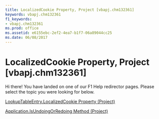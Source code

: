 ```yaml
---
title: LocalizedCookie Property, Project [vbapj.chm132361]
keywords: vbapj.chm132361
f1_keywords:
- vbapj.chm132361
ms.prod: office
ms.assetid: e6155ebc-2ef2-4ea7-b1f7-06a89044cc25
ms.date: 06/08/2017
---
```



# LocalizedCookie Property, Project [vbapj.chm132361]

Hi there! You have landed on one of our F1 Help redirector pages. Please select the topic you were looking for below.

[LookupTableEntry.LocalizedCookie Property (Project)](http://msdn.microsoft.com/library/59a4ae8c-91f4-34d6-82da-4dca1d080705%28Office.15%29.aspx)

[Application.IsUndoingOrRedoing Method (Project)](http://msdn.microsoft.com/library/e0e5ddc7-aa22-0d43-1de6-83a260d57608%28Office.15%29.aspx)


